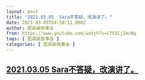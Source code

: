 ```yaml
---
layout: post
title: "2021.03.05  Sara不答疑，改演讲了。"
date: 2021-03-05T04:58:11.000Z
author: 图森破故事会
from: https://www.youtube.com/watch?v=CfS5Cj2mcWg
tags: [ 图森破故事会 ]
categories: [ 图森破故事会 ]
---
```

<!--1614920291000-->
[2021.03.05  Sara不答疑，改演讲了。](https://www.youtube.com/watch?v=CfS5Cj2mcWg)
------

<div>

</div>
